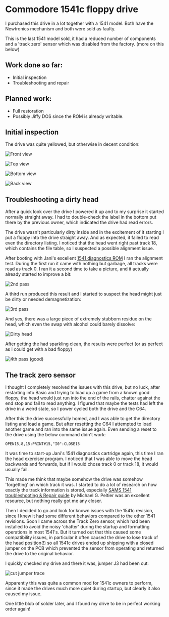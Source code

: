 # Commodore 1541c floppy drive
I purchased this drive in a lot together with a 1541 model. Both have the Newtronics mechanism and both were sold as faulty.

This is the last 1541 model sold, it had a reduced number of components and a 'track zero' sensor which was disabled from the
factory. (more on this below)

## Work done so far: 
+ Initial inspection
+ Troubleshooting and repair

## Planned work:
+ Full restoration
+ Possibly Jiffy DOS since the ROM is already writable. 

## Initial inspection

The drive was quite yellowed, but otherwise in decent condition:

![Front view](img_001.jpg)

![Top view](img_002.jpg)

![Bottom view](img_003.jpg)

![Back view](img_004.jpg)

## Troubleshooting a dirty head

After a quick look over the drive I powered it up and to my surprise it started normally straight away. I had to double-check the label in the bottom put there by the previous owner, which indicated the drive had read errors.

The drive wasn't particularly dirty inside and in the excitement of it starting I put a floppy into the drive straight away. And as expected, it failed to read even the directory listing. I noticed that the head went right past track 18, which contains the file table, so I suspected a possible alignment issue. 

After booting with Jani's excellent [1541 diagnostics ROM](http://blog.worldofjani.com/?p=2180) I ran the alignment test. During the first run it came with nothing but garbage, all tracks were read as track 0. I ran it a second time to take a picture, and it actually already started to improve a bit:

![2nd pass](img_005.jpg)

A third run produced this result and I started to suspect the head might just be dirty or needed demagnetization:

![3rd pass](img_006.jpg)

And yes, there was a large piece of extremely stubborn residue on the head, which even the swap with alcohol could barely dissolve:

![Dirty head](img_007.jpg)

After getting the had sparkling clean, the results were perfect (or as perfect as I could get with a bad floppy)

<!-- Add picture of cleaned head -->

![4th pass (good)](img_008.jpg)

<!-- replace img_008.jpg with a good disk -->

## The track zero sensor

I thought I completely resolved the issues with this drive, but no luck, after restarting into Basic and trying to load up a game from a known good floppy, the head would just run into the end of the rails, chatter against the end stop and fail to read anything. I figured that maybe the tests had left the drive in a weird state, so I power cycled both the drive and the C64. 

After this the drive successfully homed, and I was able to get the directory listing and load a game. But after resetting the C64 I attempted to load another game and ran into the same issue again. Even sending a reset to the drive using the below command didn't work:

```
OPEN15,8,15:PRINT#15,"I0":CLOSE15
```

It was time to start-up Jani's 1541 diagnostics cartridge again, this time I ran the head exerciser program. I noticed that I was able to move the head backwards and forwards, but if I would chose track 0 or track 18, it would usually fail. 

This made me think that maybe somehow the drive was somehow 'forgetting' on which track it was. I started to do a lot of research on how exactly the track information is stored, especially [SAMS 1541 troubleshooting & Repair guide](https://usermanual.wiki/Pdf/SAMSCommodore1541TroubleshootingRepairGuide.423279469/view) by Michael G. Peltier was an excellent resource, but nothing really got me any closer.

Then I decided to go and look for known issues with the 1541c revision, since I knew it had some different behaviors compared to the other 1541 revisions. Soon I came across the Track Zero sensor, which had been installed to avoid the noisy 'chatter' during the startup and formatting operations in most 1541's. But it turned out that this caused some compatibility issues, in particular it often caused the drive to lose track of the head position(!) so all 1541c drives ended up shipping with a closed jumper on the PCB which prevented the sensor from operating and returned the drive to the original behavior. 

I quickly checked my drive and there it was, jumper J3 had been cut:

![cut jumper trace](img_009.jpg)

Apparently this was quite a common mod for 1541c owners to perform, since it made the drives much more quiet during startup, but clearly it also caused my issue.

One little blob of solder later, and I found my drive to be in perfect working order again!

<!-- Add picture of said blob -->